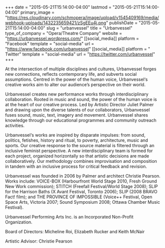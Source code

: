 +++
date = "2015-05-21T15:14:00-04:00"
lastmod = "2015-05-21T15:14:00-04:00"
primary_image = "https://res.cloudinary.com/schmopera/image/upload/v1545409169/media/webhook-uploads/1432235659421/zSgEEu4j.png"
publishDate = "2015-05-21T15:14:00-04:00"
slug = "urbanvessel"
title = "Urbanvessel"
type_of_company = "Opera/Theatre Company"
website = "https://urbanvessel.wordpress.com/"
[[social_media]]
platform = "Facebook"
template = "social-media"
url = "https://www.facebook.com/urbanvessel"
[[social_media]]
platform = " Twitter"
template = "social-media"
url = "https://twitter.com/urbanvessel"
+++

At the intersection of multiple disciplines and cultures, Urbanvessel forges new connections, reflects contemporary life, and subverts social assumptions. Centred in the power of the human voice, Urbanvessel‘s creative works aim to alter our audience’s perspective on their world.

Urbanvessel creates new performance works through interdisciplinary collaboration. Rooted in music and sound, the power of the human voice is at the heart of our creative process. Led by Artistic Director  Juliet Palmer and drawing upon the diverse talents of our collaborators, Urbanvessel fuses sound, music, text, imagery and movement. Urbanvessel shares knowledge through our educational programmes and community outreach activities.

Urbanvessel‘s works are inspired by disparate impulses: from sound, politics, fetishes, history and ritual, to poverty, architecture, music and sports. Our creative response to the source material is filtered through an inclusive feminist perspective. A new interdisciplinary team is formed for each project, organized horizontally so that artistic decisions are made collaboratively. Our methodology combines improvisation and composition in tandem with an inclusive process for critical feedback and revision.

Urbanvessel was founded in 2006 by Palmer and architect Christie Pearson. Works include: VOICE-BOX (Harbourfront World Stage 2010, Fresh Ground New Work commission); STITCH (Freefall Festival/World Stage 2008); SLIP for the Harrison Baths (X Avant Festival, Toronto 2006); SLIP (2008 BRAVO Fact! film); and THE PROVINCE OF IMPOSSIBLE (Voice++ Festival, Open Space Arts, Victoria 2007; Sound Symposium 2008; Ottawa Chamber Music Festival).

Urbanvessel Performing Arts Inc. is an Incorporated Non-Profit Organization.

Board of Directors: Micheline Roi, Elizabeth Rucker and Keith McNair

Artistic Advisor: Christie Pearson
